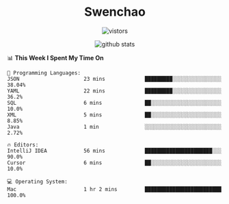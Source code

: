 <h1 align="center">Swenchao</h3>

<p align="center">
  <img src="https://visitor-badge.glitch.me/badge?page_id=Swenchao" alt="vistors" />
</p>

<p align="center">
  <img src="https://github-readme-stats.vercel.app/api?username=Swenchao&count_private=true&show_icons=true&theme=vue-dark&hide_title=true" alt="github stats" />
</p>

<!--START_SECTION:waka-->
📊 **This Week I Spent My Time On** 

```text
💬 Programming Languages: 
JSON                     23 mins             █████████░░░░░░░░░░░░░░░░   38.04% 
YAML                     22 mins             █████████░░░░░░░░░░░░░░░░   36.2% 
SQL                      6 mins              ██░░░░░░░░░░░░░░░░░░░░░░░   10.0% 
XML                      5 mins              ██░░░░░░░░░░░░░░░░░░░░░░░   8.85% 
Java                     1 min               ░░░░░░░░░░░░░░░░░░░░░░░░░   2.72%

🔥 Editors: 
IntelliJ IDEA            56 mins             ██████████████████████░░░   90.0% 
Cursor                   6 mins              ██░░░░░░░░░░░░░░░░░░░░░░░   10.0%

💻 Operating System: 
Mac                      1 hr 2 mins         █████████████████████████   100.0%

```


<!--END_SECTION:waka-->
